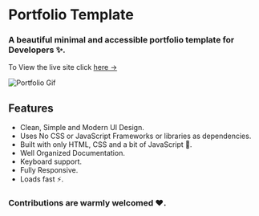 # Portfolio Template

### A beautiful minimal and accessible portfolio template for Developers ✨.

To View the live site click [here &rarr;](https://pranitnigde.github.io/portfolio/)

![Portfolio Gif](/images/portfolio.gif)

## Features

- Clean, Simple and Modern UI Design.
- Uses No CSS or JavaScript Frameworks or libraries as dependencies.
- Built with only HTML, CSS and a bit of JavaScript 🔨.
- Well Organized Documentation.
- Keyboard support.
- Fully Responsive.
- Loads fast ⚡.

### Contributions are warmly welcomed ❤️.

